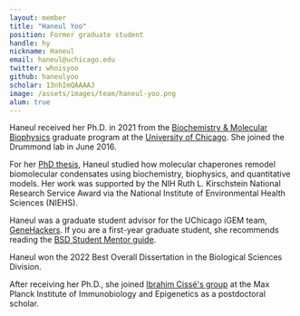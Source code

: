 ```yaml
---
layout: member
title: "Haneul Yoo"
position: Former graduate student
handle: hy
nickname: Haneul
email: haneul@uchicago.edu
twitter: whoisyoo
github: haneulyoo
scholar: 13nhImQAAAAJ
image: /assets/images/team/haneul-yoo.png
alum: true
---
```

Haneul received her Ph.D. in 2021 from the [Biochemistry & Molecular Biophysics][1] graduate program at the [University of Chicago][2]. She joined the Drummond lab in June 2016. 

For her [PhD thesis][3], Haneul studied how molecular chaperones remodel biomolecular condensates using biochemistry, biophysics, and quantitative models. Her work was supported by the NIH Ruth L. Kirschstein National Research Service Award via the National Institute of Environmental Health Sciences (NIEHS). 

Haneul was a graduate student advisor for the UChicago iGEM team, [GeneHackers][4]. If you are a first-year graduate student, she recommends reading the [BSD Student Mentor guide][5].

Haneul won the 2022 Best Overall Dissertation in the Biological Sciences Division.

After receiving her Ph.D., she joined [Ibrahim Cissé's group][6] at the Max Planck Institute of Immunobiology and Epigenetics as a postdoctoral scholar. 


[1]: http://bmb.uchospitals.edu/
[2]: http://www.uchicago.edu
[3]: https://www.proquest.com/docview/2614782214?pq-origsite=gscholar&fromopenview=true
[4]: https://2019.igem.org/Team:UChicago/Team
[5]: https://biosciences.uchicago.edu/current-students/resources/BSD-student-mentor-guide
[6]: https://www.ie-freiburg.mpg.de/cisse